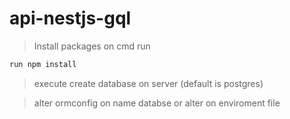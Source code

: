 # api-nestjs-gql

> Install packages on cmd run
```sh
run npm install
```

> execute create database on server (default is postgres)

> alter ormconfig on name databse or alter on enviroment file


